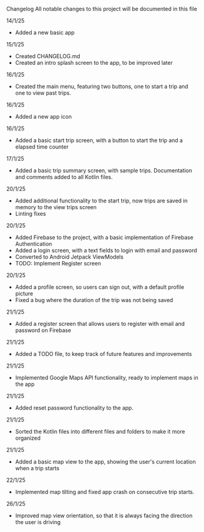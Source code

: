 Changelog
All notable changes to this project will be documented in this file

14/1/25
- Added a new basic app

15/1/25
- Created CHANGELOG.md
- Created an intro splash screen to the app, to be improved later

16/1/25
- Created the main menu, featuring two buttons, one to start a trip and one to view past trips.

16/1/25
- Added a new app icon

16/1/25
- Added a basic start trip screen, with a button to start the trip and a elapsed time counter

17/1/25
- Added a basic trip summary screen, with sample trips. Documentation and comments added to all 
  Kotlin files.

20/1/25
- Added additional functionality to the start trip, now trips are saved in memory to the view trips 
  screen
- Linting fixes

20/1/25
- Added Firebase to the project, with a basic implementation of Firebase Authentication
- Added a login screen, with a text fields to login with email and password
- Converted to Android Jetpack ViewModels
- TODO: Implement Register screen

20/1/25
- Added a profile screen, so users can sign out, with a default profile picture
- Fixed a bug where the duration of the trip was not being saved

21/1/25
- Added a register screen that allows users to register with email and password on Firebase

21/1/25
- Added a TODO file, to keep track of future features and improvements

21/1/25
- Implemented Google Maps API functionality, ready to implement maps in the app

21/1/25
- Added reset password functionality to the app.

21/1/25
- Sorted the Kotlin files into different files and folders to make it more organized

21/1/25
- Added a basic map view to the app, showing the user's current location when a trip starts

22/1/25
- Implemented map tilting and fixed app crash on consecutive trip starts.

26/1/25
- Improved map view orientation, so that it is always facing the direction the user is driving